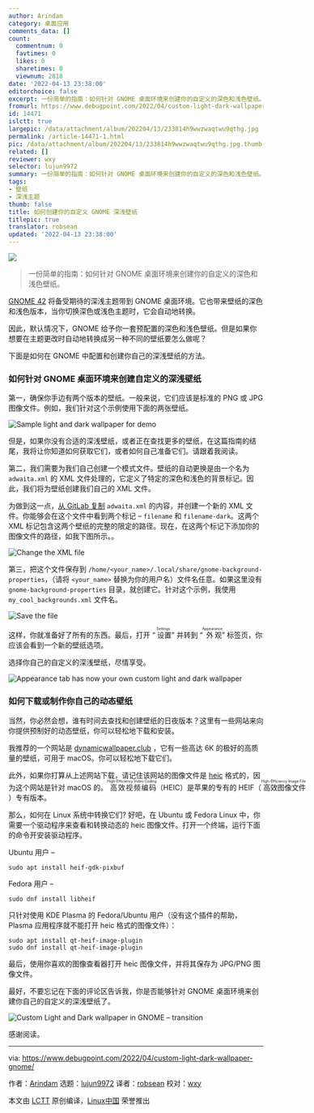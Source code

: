 ```yaml
---
author: Arindam
category: 桌面应用
comments_data: []
count:
  commentnum: 0
  favtimes: 0
  likes: 0
  sharetimes: 0
  viewnum: 2818
date: '2022-04-13 23:38:00'
editorchoice: false
excerpt: 一份简单的指南：如何针对 GNOME 桌面环境来创建你的自定义的深色和浅色壁纸。
fromurl: https://www.debugpoint.com/2022/04/custom-light-dark-wallpaper-gnome/
id: 14471
islctt: true
largepic: /data/attachment/album/202204/13/233814h9wwzwaqtwu9qthg.jpg
permalink: /article-14471-1.html
pic: /data/attachment/album/202204/13/233814h9wwzwaqtwu9qthg.jpg.thumb.jpg
related: []
reviewer: wxy
selector: lujun9972
summary: 一份简单的指南：如何针对 GNOME 桌面环境来创建你的自定义的深色和浅色壁纸。
tags:
- 壁纸
- 深浅主题
thumb: false
title: 如何创建你的自定义 GNOME 深浅壁纸
titlepic: true
translator: robsean
updated: '2022-04-13 23:38:00'
---
```


![](/data/attachment/album/202204/13/233814h9wwzwaqtwu9qthg.jpg)



> 
> 一份简单的指南：如何针对 GNOME 桌面环境来创建你的自定义的深色和浅色壁纸。
> 
> 
> 


[GNOME 42](https://www.debugpoint.com/2022/03/gnome-42-release/) 将备受期待的深浅主题带到 GNOME 桌面环境。它也带来壁纸的深色和浅色版本，当你切换深色或浅色主题时，它会自动地转换。


因此，默认情况下，GNOME 给予你一套预配置的深色和浅色壁纸。但是如果你想要在主题更改时自动地转换成另一种不同的壁纸要怎么做呢？


下面是如何在 GNOME 中配置和创建你自己的深浅壁纸的方法。


### 如何针对 GNOME 桌面环境来创建自定义的深浅壁纸


第一，确保你手边有两个版本的壁纸。一般来说，它们应该是标准的 PNG 或 JPG 图像文件。例如，我们针对这个示例使用下面的两张壁纸。


![Sample light and dark wallpaper for demo](/data/attachment/album/202204/13/233855lczehd3deb7zd7ut.jpg)


但是，如果你没有合适的深浅壁纸，或者正在查找更多的壁纸，在这篇指南的结尾，我将让你知道如何获取它们，或者如何自己准备它们。请跟着我阅读。


第二，我们需要为我们自己创建一个模式文件。壁纸的自动更换是由一个名为 `adwaita.xml` 的 XML 文件处理的，它定义了特定的深色和浅色的背景标记。因此，我们将为壁纸创建我们自己的 XML 文件。


为做到这一点，[从 GitLab 复制](https://gitlab.gnome.org/GNOME/gnome-backgrounds/-/tree/main/backgrounds) `adwaita.xml` 的内容，并创建一个新的 XML 文件。你能够会在这个文件中看到两个标记 – `filename` 和 `filename-dark`。这两个 XML 标记包含这两个壁纸的完整的限定的路径。现在，在这两个标记下添加你的图像文件的路径，如我下图所示。。


![Change the XML file](/data/attachment/album/202204/13/233855ogjmme7mppwgpb7e.jpg)


第三，把这个文件保存到 `/home/<your_name>/.local/share/gnome-background-properties`，（请将 `<your_name>` 替换为你的用户名）文件名任意。如果这里没有 `gnome-background-properties` 目录，就创建它。针对这个示例，我使用 `my_cool_backgrounds.xml` 文件名。


![Save the file](/data/attachment/album/202204/13/233856a4om3uqvb5xl554i.jpg)


这样，你就准备好了所有的东西。最后，打开 “<ruby> 设置 <rt>  Settings </rt></ruby>” 并转到 “<ruby> 外观 <rt>  Appearance </rt></ruby>” 标签页，你应该会看到一个新的壁纸选项。


选择你自己的自定义的深浅壁纸，尽情享受。


![Appearance tab has now your own custom light and dark wallpaper](/data/attachment/album/202204/13/233856n51m11c4z4mttmwf.jpg)


### 如何下载或制作你自己的动态壁纸


当然，你必然会想，谁有时间去查找和创建壁纸的日夜版本？这里有一些网站来向你提供预制好的动态壁纸，你可以轻松地下载和安装。


我推荐的一个网站是 [dynamicwallpaper.club](https://dynamicwallpaper.club) ，它有一些高达 6K 的极好的高质量的壁纸，可用于 macOS。你可以轻松地下载它们。


此外，如果你打算从上述网站下载，请记住该网站的图像文件是 [heic](https://en.wikipedia.org/wiki/High_Efficiency_Image_File_Format) 格式的，因为这个网站是针对 macOS 的。<ruby> 高效视频编码 <rt>  High-Efficiency Video Coding </rt></ruby>（HEIC）是苹果的专有的 HEIF（<ruby> 高效图像文件 <rt>  High-Efficiency Image File </rt></ruby>）专有版本。


那么，如何在 Linux 系统中转换它们? 好吧，在 Ubuntu 或 Fedora Linux 中，你需要一个驱动程序来查看和转换动态的 heic 图像文件。打开一个终端，运行下面的命令开安装驱动程序。


Ubuntu 用户 –



```
sudo apt install heif-gdk-pixbuf

```

Fedora 用户 –



```
sudo dnf install libheif

```

只针对使用 KDE Plasma 的 Fedora/Ubuntu 用户（没有这个插件的帮助，Plasma 应用程序就不能打开 heic 格式的图像文件）：



```
sudo apt install qt-heif-image-plugin
sudo dnf install qt-heif-image-plugin

```

最后，使用你喜欢的图像查看器打开 heic 图像文件，并将其保存为 JPG/PNG 图像文件。


最好，不要忘记在下面的评论区告诉我，你是否能够针对 GNOME 桌面环境来创建你自己的自定义的深浅壁纸了。


![Custom Light and Dark wallpaper in GNOME – transition](/data/attachment/album/202204/13/233856g1x21l6j2116v66l.gif)


感谢阅读。




---


via: <https://www.debugpoint.com/2022/04/custom-light-dark-wallpaper-gnome/>


作者：[Arindam](https://www.debugpoint.com/author/admin1/) 选题：[lujun9972](https://github.com/lujun9972) 译者：[robsean](https://github.com/robsean) 校对：[wxy](https://github.com/wxy)


本文由 [LCTT](https://github.com/LCTT/TranslateProject) 原创编译，[Linux中国](https://linux.cn/) 荣誉推出